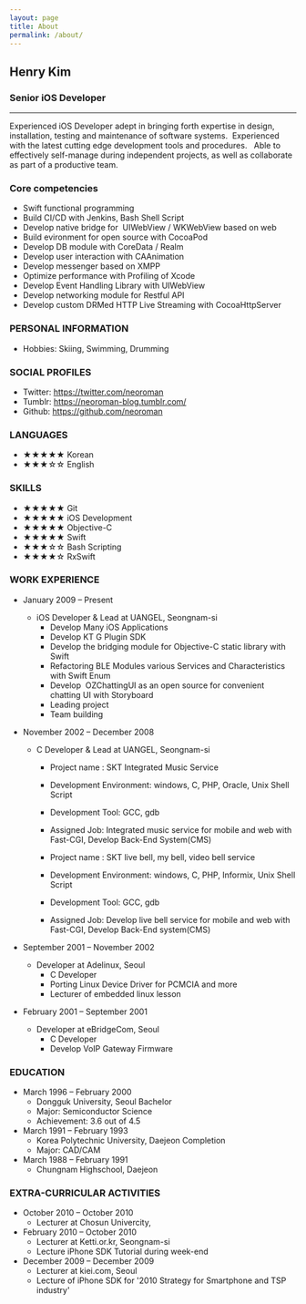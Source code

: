 ```yaml
---
layout: page
title: About
permalink: /about/
---
```


<!-- ## ![Profile](https://avatars.githubusercontent.com/u/180489?s=400&u=9de19d82e933b8e64662a7eb8d267d6de3c883bb&v=4) |  -->
## Henry Kim
### Senior iOS Developer

---
Experienced iOS Developer adept in bringing forth expertise in design, installation, testing and maintenance of software systems.  Experienced with the latest cutting edge development tools and procedures.   Able to effectively self-manage during independent projects, as well as collaborate as part of a productive team.

### Core competencies
* Swift functional programming 
* Build CI/CD with Jenkins, Bash Shell Script
* Develop native bridge for  UIWebView / WKWebView based on web
* Build evironment for open source with CocoaPod
* Develop DB module with CoreData / Realm
* Develop user interaction with CAAnimation
* Develop messenger based on XMPP
* Optimize performance with Profiling of Xcode
* Develop Event Handling Library with UIWebView
* Develop networking module for Restful API
* Develop custom DRMed HTTP Live Streaming with CocoaHttpServer

### PERSONAL INFORMATION
-  Hobbies: Skiing, Swimming, Drumming

### SOCIAL PROFILES
  * Twitter: https://twitter.com/neoroman
  * Tumblr: https://neoroman-blog.tumblr.com/
  * Github: https://github.com/neoroman

### LANGUAGES
- ★★★★★ Korean
- ★★★☆☆ English

### SKILLS
- ★★★★★ Git
- ★★★★★ iOS Development
- ★★★★★ Objective-C
- ★★★★★ Swift
- ★★★☆☆ Bash Scripting
- ★★★★☆ RxSwift

### WORK EXPERIENCE
  * January 2009 – Present
    * iOS Developer & Lead at UANGEL, Seongnam-si
      - Develop Many iOS Applications
      - Develop KT G Plugin SDK
      - Develop the bridging module for Objective-C static library with Swift
      - Refactoring BLE Modules various Services and Characteristics with Swift Enum
      - Develop  OZChattingUI as an open source for convenient chatting UI with Storyboard
      - Leading project
      - Team building

  * November 2002 – December 2008
    * C Developer & Lead at UANGEL, Seongnam-si
      - Project name : SKT Integrated Music Service
      - Development Environment: windows, C, PHP, Oracle, Unix Shell Script
      - Development Tool: GCC, gdb
      - Assigned Job: Integrated music service for mobile and web with Fast-CGI, Develop Back-End System(CMS)

      - Project name : SKT live bell, my bell, video bell service
      - Development Environment: windows, C, PHP, Informix, Unix Shell Script
      - Development Tool: GCC, gdb
      - Assigned Job: Develop live bell service for mobile and web with Fast-CGI, Develop Back-End system(CMS)

  * September 2001 – November 2002
    * Developer at Adelinux, Seoul
      - C Developer
      - Porting Linux Device Driver for PCMCIA and more
      - Lecturer of embedded linux lesson

  * February 2001 – September 2001
    * Developer at eBridgeCom, Seoul
      - C Developer
      - Develop VoIP Gateway Firmware


### EDUCATION
  * March 1996 – February 2000
    - Dongguk University, Seoul Bachelor
    - Major: Semiconductor Science
    - Achievement: 3.6 out of 4.5
  * March 1991 – February 1993
    - Korea Polytechnic University, Daejeon Completion
    - Major: CAD/CAM
  * March 1988 – February 1991
    - Chungnam Highschool, Daejeon 

### EXTRA-CURRICULAR ACTIVITIES
  * October 2010 – October 2010
    - Lecturer at Chosun Univercity, 
  * February 2010 – October 2010
    - Lecturer at Ketti.or.kr, Seongnam-si
    - Lecture iPhone SDK Tutorial during week-end
  * December 2009 – December 2009
    - Lecturer at kiei.com, Seoul
    - Lecture of iPhone SDK for '2010 Strategy for Smartphone and TSP industry'